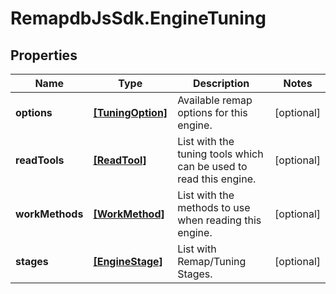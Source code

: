 # RemapdbJsSdk.EngineTuning

## Properties
Name | Type | Description | Notes
------------ | ------------- | ------------- | -------------
**options** | [**[TuningOption]**](TuningOption.md) | Available remap options for this engine. | [optional] 
**readTools** | [**[ReadTool]**](ReadTool.md) | List with the tuning tools which can be used to read this engine. | [optional] 
**workMethods** | [**[WorkMethod]**](WorkMethod.md) | List with the methods to use when reading this engine. | [optional] 
**stages** | [**[EngineStage]**](EngineStage.md) | List with Remap/Tuning Stages. | [optional] 
